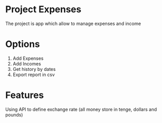 # Project Expenses
The project is app which allow to manage expenses and income

# Options
1. Add Expenses
2. Add Incomes
3. Get history by dates
4. Export report in csv

# Features
Using API to define exchange rate (all money store in tenge, dollars and pounds)